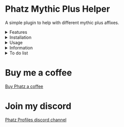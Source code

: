 
# Phatz Mythic Plus Helper
A simple plugin to help with different mythic plus affixes.

<details>
<Summary>Features</Summary>
<li>Cast spell on explosives (target). IMPLEMENTED
<li>Cast spell on explosives (mouseover). IMPLEMENTED
<li>Cast spell on Spiteful Shade (target). NOT IMPLEMENTED
<li> Cast spell on Spiteful Shade (mouseover). NOT IMPLEMENTED
</details>

<details>
<Summary>Installation</Summary>
<li>Drop the folder into aimsharp\bin\plugins.
<li>Click "Plugin Manager" in aimsharp window
<li> Select "Phatz Mythic Plus Affix Helper
<li>Click "Done" and then "Load"
<li>Click Configure and go to the correct tab to select spell and set delays.
<li> Go carry your group by killing explosives.
<li>If you are updating you may need to unload the plugin first for aimsharp to refresh it 
<li>Unload plugin --> Start Rotation --> Stop Rotation --> Load Plugin --> Start Rotation
</details>

<details>
<Summary>Usage</summary>
<li>Works best with ranged, spammable spells with no cooldowns that don't interfere with your damage rotation. Moonfire and Frost Shock are perfect spells for this.
<li>If the spell has a 6second cooldown you can (obviously) only kill explosives every 6 seconds, for example.

<li>Recommend using mouseover to control what explosive to kill and not to interfere with your main damage rotation. 
<li>I can not guarantee which spell aimsharp will cast if you directly target the explosive. 
<li>The plugin has logic for casting spell on targeted explosive - but no logic for pausing main rotation, effects uncertain and may vary.
</details>
 
<details>
<Summary>Information</summary>
<li>Thanks to Aya and Snoogen for keeping their plugins opensource.
<li> Myself i mostly play Paladin at the moment so most spells are untested but please give feedback.
<li>I can add any spell on request, just send me the spellname and the range of the spell in my discord server.
</details>

<details>
<Summary>To do list</Summary>
<li>Add support for using more than 1 spell on explosives.
<li>Advanced logic per class instead of working per spell, for example using different spells depending on the range to the explosive for melee classes and use spell B if spell A is on cooldown, etc
<li>Advanced spiteful shade logic.
<li>Clear bursting stacks.
<li>Dispel Raging.
<li>Other mythic plus features??
 </details>

# Buy me a coffee
[Buy Phatz a coffee](https://www.buymeacoffee.com/xBPGQvDa8c)

# Join my discord
[Phatz Profiles discord channel](https://discord.gg/DaWn95VxPY)
